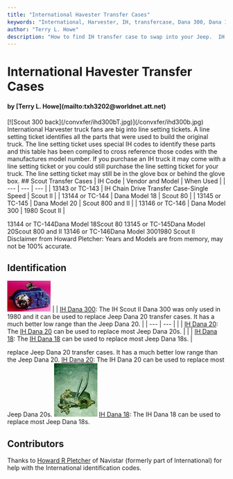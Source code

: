 ```yaml
---
title: "International Havester Transfer Cases"
keywords: "International, Harvester, IH, transfercase, Dana 300, Dana 18, Dana 20"
author: "Terry L. Howe"
description: "How to find IH transfer case to swap into your Jeep.  IH trucks used many heavy duty components suitable for use in Jeep trucks."
---
```


# International Havester Transfer Cases
<H4>by [Terry L. Howe](mailto:txh3202@worldnet.att.net)</H4>
[![Scout 300 back](/convxfer/ihd300bT.jpg)](/convxfer/ihd300b.jpg)
International Harvester truck fans are big into line setting tickets.
A line setting ticket identifies all the parts that were used to build
the original truck.  The line setting ticket uses special IH codes to
identify these parts and this table has been compiled to cross
reference those codes with the manufactures model number.  If you
purchase an IH truck it may come with a line setting ticket or you
could still purchase the line setting ticket for your truck.  The
line setting ticket may still be in the glove box or behind the
glove box.
## Scout Transfer Cases
| IH Code | Vendor and Model | When Used |
| --- | --- | --- |
| 13143 or TC-143 | IH Chain Drive Transfer Case-Single Speed | Scout II |
| 13144 or TC-144 | Dana Model 18 | Scout 80 |
| 13145 or TC-145 | Dana Model 20 | Scout 800 and II |
| 13146 or TC-146 | Dana Model 300 | 1980 Scout II |

13144 or TC-144Dana Model 18Scout 80
13145 or TC-145Dana Model 20Scout 800 and II
13146 or TC-146Dana Model 3001980 Scout II
Disclaimer from Howard Pletcher:  Years and Models are from memory,
may not be 100% accurate.
## Identification
![Scout 300 back](/convxfer/ihd300bT.jpg)
|  | [IH Dana 300](/convxfer/ih/ihd300id.html): The
IH Scout II Dana 300 was only used in 1980 and it can be used to
replace Jeep Dana 20 transfer cases.  It has a much better low
range than the Jeep Dana 20. |
| --- | --- |
|  | [IH Dana 20](/convxfer/ih/ihd20id.html): The
[IH Dana 20](/convxfer/ih/ihd20id.html) can be used to replace most Jeep Dana 20s. |
|  | [IH Dana 18](/convxfer/ih/ihd18id.html): The
[IH Dana 18](/convxfer/ih/ihd18id.html) can be used to replace most Jeep Dana 18s. |

replace Jeep Dana 20 transfer cases.  It has a much better low
range than the Jeep Dana 20.
[IH Dana 20](/convxfer/ih/ihd20id.html): The
IH Dana 20 can be used to replace most Jeep Dana 20s.
![Scout Spicer 18](/xfer/d1801f_.jpg)
[IH Dana 18](/convxfer/ih/ihd18id.html): The
IH Dana 18 can be used to replace most Jeep Dana 18s.
## Contributors
Thanks to [Howard R Pletcher](mailto:n9ads@juno.com) of
Navistar (formerly part of International) for help with the
International identification codes.